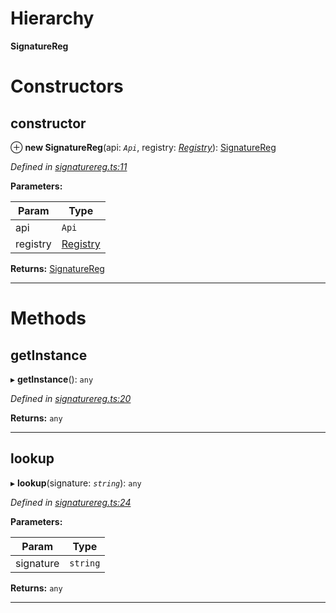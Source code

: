

# Hierarchy

**SignatureReg**

# Constructors

<a id="constructor"></a>

##  constructor

⊕ **new SignatureReg**(api: *`Api`*, registry: *[Registry](_registry_.registry.md)*): [SignatureReg](_signaturereg_.signaturereg.md)

*Defined in [signaturereg.ts:11](https://octonion.institute/susytech/js-libs/blob/9aff8ef/packages/contracts/src/signaturereg.ts#L11)*

**Parameters:**

| Param | Type |
| ------ | ------ |
| api | `Api` |
| registry | [Registry](_registry_.registry.md) |

**Returns:** [SignatureReg](_signaturereg_.signaturereg.md)

___

# Methods

<a id="getinstance"></a>

##  getInstance

▸ **getInstance**(): `any`

*Defined in [signaturereg.ts:20](https://octonion.institute/susytech/js-libs/blob/9aff8ef/packages/contracts/src/signaturereg.ts#L20)*

**Returns:** `any`

___
<a id="lookup"></a>

##  lookup

▸ **lookup**(signature: *`string`*): `any`

*Defined in [signaturereg.ts:24](https://octonion.institute/susytech/js-libs/blob/9aff8ef/packages/contracts/src/signaturereg.ts#L24)*

**Parameters:**

| Param | Type |
| ------ | ------ |
| signature | `string` |

**Returns:** `any`

___

